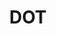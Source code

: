 ---
name: Patricia Hu*
department: Department of Transportation
sub-department: Bureau of Transportation Statistics^
title: DOT
---